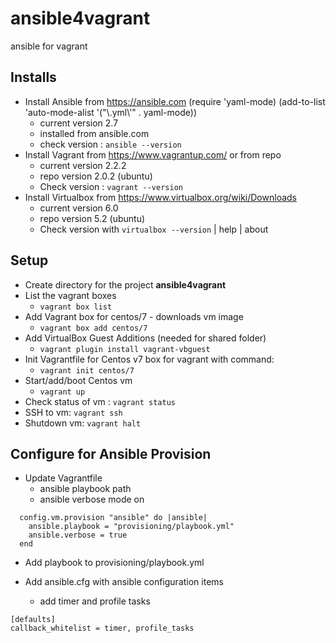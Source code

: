 # ansible4vagrant

ansible for vagrant

## Installs

* Install Ansible from https://ansible.com    (require 'yaml-mode)
   (add-to-list 'auto-mode-alist '("\\.yml\\'" . yaml-mode))
  - current version 2.7
  - installed from ansible.com
  - check version : `ansible --version`
* Install Vagrant from https://www.vagrantup.com/ or from repo 
  - current version 2.2.2
  - repo version 2.0.2 (ubuntu)
  - Check version : `vagrant --version`
* Install Virtualbox from https://www.virtualbox.org/wiki/Downloads 
  - current version 6.0
  - repo version 5.2 (ubuntu)
  - Check version with `virtualbox --version` | help | about

## Setup

* Create directory for the project **ansible4vagrant**
* List the vagrant boxes
  - `vagrant box list`
* Add Vagrant box for centos/7 - downloads vm image
  - `vagrant box add centos/7`
* Add VirtualBox Guest Additions (needed for shared folder)
  - `vagrant plugin install vagrant-vbguest`
* Init Vagrantfile for Centos v7 box for vagrant with command: 
  - `vagrant init centos/7`
* Start/add/boot Centos vm 
  - `vagrant up`
* Check status of vm : `vagrant status`
* SSH to vm: `vagrant ssh`
* Shutdown vm: `vagrant halt`

## Configure for Ansible Provision

* Update Vagrantfile 
  - ansible playbook path
  - ansible verbose mode on

```
  config.vm.provision "ansible" do |ansible|
    ansible.playbook = "provisioning/playbook.yml"
	ansible.verbose = true
  end
```

* Add playbook to provisioning/playbook.yml

* Add ansible.cfg with ansible configuration items
  - add timer and profile tasks
```
[defaults]
callback_whitelist = timer, profile_tasks
```



